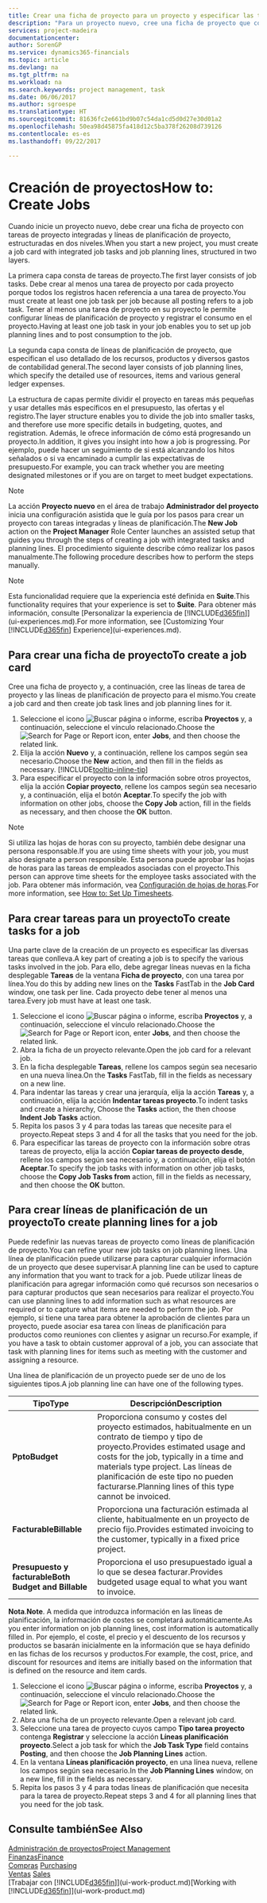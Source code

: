 ```yaml
---
title: Crear una ficha de proyecto para un proyecto y especificar las tareas | Documentos de Microsoft
description: "Para un proyecto nuevo, cree una ficha de proyecto que contenga tareas y líneas de planificación, como ayuda para administrar el progreso y los presupuestos."
services: project-madeira
documentationcenter: 
author: SorenGP
ms.service: dynamics365-financials
ms.topic: article
ms.devlang: na
ms.tgt_pltfrm: na
ms.workload: na
ms.search.keywords: project management, task
ms.date: 06/06/2017
ms.author: sgroespe
ms.translationtype: HT
ms.sourcegitcommit: 81636fc2e661bd9b07c54da1cd5d0d27e30d01a2
ms.openlocfilehash: 50ea98d45875fa418d12c5ba378f26208d739126
ms.contentlocale: es-es
ms.lasthandoff: 09/22/2017

---
```

# <a name="how-to-create-jobs"></a><span data-ttu-id="21a5d-103">Creación de proyectos</span><span class="sxs-lookup"><span data-stu-id="21a5d-103">How to: Create Jobs</span></span>
<span data-ttu-id="21a5d-104">Cuando inicie un proyecto nuevo, debe crear una ficha de proyecto con tareas de proyecto integradas y líneas de planificación de proyecto, estructuradas en dos niveles.</span><span class="sxs-lookup"><span data-stu-id="21a5d-104">When you start a new project, you must create a job card with integrated job tasks and job planning lines, structured in two layers.</span></span>  

<span data-ttu-id="21a5d-105">La primera capa consta de tareas de proyecto.</span><span class="sxs-lookup"><span data-stu-id="21a5d-105">The first layer consists of job tasks.</span></span> <span data-ttu-id="21a5d-106">Debe crear al menos una tarea de proyecto por cada proyecto porque todos los registros hacen referencia a una tarea de proyecto.</span><span class="sxs-lookup"><span data-stu-id="21a5d-106">You must create at least one job task per job because all posting refers to a job task.</span></span> <span data-ttu-id="21a5d-107">Tener al menos una tarea de proyecto en su proyecto le permite configurar líneas de planificación de proyecto y registrar el consumo en el proyecto.</span><span class="sxs-lookup"><span data-stu-id="21a5d-107">Having at least one job task in your job enables you to set up job planning lines and to post consumption to the job.</span></span>

<span data-ttu-id="21a5d-108">La segunda capa consta de líneas de planificación de proyecto, que especifican el uso detallado de los recursos, productos y diversos gastos de contabilidad general.</span><span class="sxs-lookup"><span data-stu-id="21a5d-108">The second layer consists of job planning lines, which specify the detailed use of resources, items and various general ledger expenses.</span></span>

<span data-ttu-id="21a5d-109">La estructura de capas permite dividir el proyecto en tareas más pequeñas y usar detalles más específicos en el presupuesto, las ofertas y el registro.</span><span class="sxs-lookup"><span data-stu-id="21a5d-109">The layer structure enables you to divide the job into smaller tasks, and therefore use more specific details in budgeting, quotes, and registration.</span></span> <span data-ttu-id="21a5d-110">Además, le ofrece información de cómo está progresando un proyecto.</span><span class="sxs-lookup"><span data-stu-id="21a5d-110">In addition, it gives you insight into how a job is progressing.</span></span> <span data-ttu-id="21a5d-111">Por ejemplo, puede hacer un seguimiento de si está alcanzando los hitos señalados o si va encaminado a cumplir las expectativas de presupuesto.</span><span class="sxs-lookup"><span data-stu-id="21a5d-111">For example, you can track whether you are meeting designated milestones or if you are on target to meet budget expectations.</span></span>

> [!NOTE]  
>   <span data-ttu-id="21a5d-112">La acción **Proyecto nuevo** en el área de trabajo **Administrador del proyecto** inicia una configuración asistida que le guía por los pasos para crear un proyecto con tareas integradas y líneas de planificación.</span><span class="sxs-lookup"><span data-stu-id="21a5d-112">The **New Job** action on the **Project Manager** Role Center launches an assisted setup that guides you through the steps of creating a job with integrated tasks and planning lines.</span></span> <span data-ttu-id="21a5d-113">El procedimiento siguiente describe cómo realizar los pasos manualmente.</span><span class="sxs-lookup"><span data-stu-id="21a5d-113">The following procedure describes how to perform the steps manually.</span></span>

> [!NOTE]  
>   <span data-ttu-id="21a5d-114">Esta funcionalidad requiere que la experiencia esté definida en **Suite**.</span><span class="sxs-lookup"><span data-stu-id="21a5d-114">This functionality requires that your experience is set to **Suite**.</span></span> <span data-ttu-id="21a5d-115">Para obtener más información, consulte [Personalizar la experiencia de [!INCLUDE[d365fin](includes/d365fin_md.md)]](ui-experiences.md).</span><span class="sxs-lookup"><span data-stu-id="21a5d-115">For more information, see [Customizing Your [!INCLUDE[d365fin](includes/d365fin_md.md)] Experience](ui-experiences.md).</span></span>

## <a name="to-create-a-job-card"></a><span data-ttu-id="21a5d-116">Para crear una ficha de proyecto</span><span class="sxs-lookup"><span data-stu-id="21a5d-116">To create a job card</span></span>
<span data-ttu-id="21a5d-117">Cree una ficha de proyecto y, a continuación, cree las líneas de tarea de proyecto y las líneas de planificación de proyecto para el mismo.</span><span class="sxs-lookup"><span data-stu-id="21a5d-117">You create a job card and then create job task lines and job planning lines for it.</span></span>

1. <span data-ttu-id="21a5d-118">Seleccione el icono ![Buscar página o informe](media/ui-search/search_small.png "icono Buscar página o informe"), escriba **Proyectos** y, a continuación, seleccione el vínculo relacionado.</span><span class="sxs-lookup"><span data-stu-id="21a5d-118">Choose the ![Search for Page or Report](media/ui-search/search_small.png "Search for Page or Report icon") icon, enter **Jobs**, and then choose the related link.</span></span>  
2. <span data-ttu-id="21a5d-119">Elija la acción **Nuevo** y, a continuación, rellene los campos según sea necesario.</span><span class="sxs-lookup"><span data-stu-id="21a5d-119">Choose the **New** action, and then fill in the fields as necessary.</span></span> [!INCLUDE[tooltip-inline-tip](includes/tooltip-inline-tip_md.md)]
3. <span data-ttu-id="21a5d-120">Para especificar el proyecto con la información sobre otros proyectos, elija la acción **Copiar proyecto**, rellene los campos según sea necesario y, a continuación, elija el botón **Aceptar**.</span><span class="sxs-lookup"><span data-stu-id="21a5d-120">To specify the job with information on other jobs, choose the **Copy Job** action, fill in the fields as necessary, and then choose the **OK** button.</span></span>

> [!NOTE]  
>   <span data-ttu-id="21a5d-121">Si utiliza las hojas de horas con su proyecto, también debe designar una persona responsable.</span><span class="sxs-lookup"><span data-stu-id="21a5d-121">If you are using time sheets with your job, you must also designate a person responsible.</span></span> <span data-ttu-id="21a5d-122">Esta persona puede aprobar las hojas de horas para las tareas de empleados asociadas con el proyecto.</span><span class="sxs-lookup"><span data-stu-id="21a5d-122">This person can approve time sheets for the employee tasks associated with the job.</span></span> <span data-ttu-id="21a5d-123">Para obtener más información, vea [Configuración de hojas de horas](projects-how-setup-time-sheets.md).</span><span class="sxs-lookup"><span data-stu-id="21a5d-123">For more information, see [How to: Set Up Timesheets](projects-how-setup-time-sheets.md).</span></span>

## <a name="to-create-tasks-for-a-job"></a><span data-ttu-id="21a5d-124">Para crear tareas para un proyecto</span><span class="sxs-lookup"><span data-stu-id="21a5d-124">To create tasks for a job</span></span>
<span data-ttu-id="21a5d-125">Una parte clave de la creación de un proyecto es especificar las diversas tareas que conlleva.</span><span class="sxs-lookup"><span data-stu-id="21a5d-125">A key part of creating a job is to specify the various tasks involved in the job.</span></span> <span data-ttu-id="21a5d-126">Para ello, debe agregar líneas nuevas en la ficha desplegable **Tareas** de la ventana **Ficha de proyecto**, con una tarea por línea.</span><span class="sxs-lookup"><span data-stu-id="21a5d-126">You do this by adding new lines on the **Tasks** FastTab in the **Job Card** window, one task per line.</span></span> <span data-ttu-id="21a5d-127">Cada proyecto debe tener al menos una tarea.</span><span class="sxs-lookup"><span data-stu-id="21a5d-127">Every job must have at least one task.</span></span>

1. <span data-ttu-id="21a5d-128">Seleccione el icono ![Buscar página o informe](media/ui-search/search_small.png "icono Buscar página o informe"), escriba **Proyectos** y, a continuación, seleccione el vínculo relacionado.</span><span class="sxs-lookup"><span data-stu-id="21a5d-128">Choose the ![Search for Page or Report](media/ui-search/search_small.png "Search for Page or Report icon") icon, enter **Jobs**, and then choose the related link.</span></span>
2. <span data-ttu-id="21a5d-129">Abra la ficha de un proyecto relevante.</span><span class="sxs-lookup"><span data-stu-id="21a5d-129">Open the job card for a relevant job.</span></span>
3. <span data-ttu-id="21a5d-130">En la ficha desplegable **Tareas**, rellene los campos según sea necesario en una nueva línea.</span><span class="sxs-lookup"><span data-stu-id="21a5d-130">On the **Tasks** FastTab, fill in the fields as necessary on a new line.</span></span>
4. <span data-ttu-id="21a5d-131">Para indentar las tareas y crear una jerarquía, elija la acción **Tareas** y, a continuación, elija la acción **Indentar tareas proyecto**.</span><span class="sxs-lookup"><span data-stu-id="21a5d-131">To indent tasks and create a hierarchy, Choose the **Tasks** action, the then choose **Indent Job Tasks** action.</span></span>
5. <span data-ttu-id="21a5d-132">Repita los pasos 3 y 4 para todas las tareas que necesite para el proyecto.</span><span class="sxs-lookup"><span data-stu-id="21a5d-132">Repeat steps 3 and 4 for all the tasks that you need for the job.</span></span>
6. <span data-ttu-id="21a5d-133">Para especificar las tareas de proyecto con la información sobre otras tareas de proyecto, elija la acción **Copiar tareas de proyecto desde**, rellene los campos según sea necesario y, a continuación, elija el botón **Aceptar**.</span><span class="sxs-lookup"><span data-stu-id="21a5d-133">To specify the job tasks with information on other job tasks, choose the **Copy Job Tasks from** action, fill in the fields as necessary, and then choose the **OK** button.</span></span>

## <a name="to-create-planning-lines-for-a-job"></a><span data-ttu-id="21a5d-134">Para crear líneas de planificación de un proyecto</span><span class="sxs-lookup"><span data-stu-id="21a5d-134">To create planning lines for a job</span></span>
<span data-ttu-id="21a5d-135">Puede redefinir las nuevas tareas de proyecto como líneas de planificación de proyecto.</span><span class="sxs-lookup"><span data-stu-id="21a5d-135">You can refine your new job tasks on job planning lines.</span></span> <span data-ttu-id="21a5d-136">Una línea de planificación puede utilizarse para capturar cualquier información de un proyecto que desee supervisar.</span><span class="sxs-lookup"><span data-stu-id="21a5d-136">A planning line can be used to capture any information that you want to track for a job.</span></span> <span data-ttu-id="21a5d-137">Puede utilizar líneas de planificación para agregar información como qué recursos son necesarios o para capturar productos que sean necesarios para realizar el proyecto.</span><span class="sxs-lookup"><span data-stu-id="21a5d-137">You can use planning lines to add information such as what resources are required or to capture what items are needed to perform the job.</span></span> <span data-ttu-id="21a5d-138">Por ejemplo, si tiene una tarea para obtener la aprobación de clientes para un proyecto, puede asociar esa tarea con líneas de planificación para productos como reuniones con clientes y asignar un recurso.</span><span class="sxs-lookup"><span data-stu-id="21a5d-138">For example, if you have a task to obtain customer approval of a job, you can associate that task with planning lines for items such as meeting with the customer and assigning a resource.</span></span>  

<span data-ttu-id="21a5d-139">Una línea de planificación de un proyecto puede ser de uno de los siguientes tipos.</span><span class="sxs-lookup"><span data-stu-id="21a5d-139">A job planning line can have one of the following types.</span></span>  

| <span data-ttu-id="21a5d-140">Tipo</span><span class="sxs-lookup"><span data-stu-id="21a5d-140">Type</span></span> | <span data-ttu-id="21a5d-141">Descripción</span><span class="sxs-lookup"><span data-stu-id="21a5d-141">Description</span></span> |
| --- | --- |
| <span data-ttu-id="21a5d-142">**Ppto**</span><span class="sxs-lookup"><span data-stu-id="21a5d-142">**Budget**</span></span> |<span data-ttu-id="21a5d-143">Proporciona consumo y costes del proyecto estimados, habitualmente en un contrato de tiempo y tipo de proyecto.</span><span class="sxs-lookup"><span data-stu-id="21a5d-143">Provides estimated usage and costs for the job, typically in a time and materials type project.</span></span> <span data-ttu-id="21a5d-144">Las líneas de planificación de este tipo no pueden facturarse.</span><span class="sxs-lookup"><span data-stu-id="21a5d-144">Planning lines of this type cannot be invoiced.</span></span> |
| <span data-ttu-id="21a5d-145">**Facturable**</span><span class="sxs-lookup"><span data-stu-id="21a5d-145">**Billable**</span></span> |<span data-ttu-id="21a5d-146">Proporciona una facturación estimada al cliente, habitualmente en un proyecto de precio fijo.</span><span class="sxs-lookup"><span data-stu-id="21a5d-146">Provides estimated invoicing to the customer, typically in a fixed price project.</span></span> |
| <span data-ttu-id="21a5d-147">**Presupuesto y facturable**</span><span class="sxs-lookup"><span data-stu-id="21a5d-147">**Both Budget and Billable**</span></span> |<span data-ttu-id="21a5d-148">Proporciona el uso presupuestado igual a lo que se desea facturar.</span><span class="sxs-lookup"><span data-stu-id="21a5d-148">Provides budgeted usage equal to what you want to invoice.</span></span> |

<span data-ttu-id="21a5d-149">**Nota**.</span><span class="sxs-lookup"><span data-stu-id="21a5d-149">**Note**.</span></span> <span data-ttu-id="21a5d-150">A medida que introduzca información en las líneas de planificación, la información de costes se completará automáticamente.</span><span class="sxs-lookup"><span data-stu-id="21a5d-150">As you enter information on job planning lines, cost information is automatically filled in.</span></span> <span data-ttu-id="21a5d-151">Por ejemplo, el coste, el precio y el descuento de los recursos y productos se basarán inicialmente en la información que se haya definido en las fichas de los recursos y productos.</span><span class="sxs-lookup"><span data-stu-id="21a5d-151">For example, the cost, price, and discount for resources and items are initially based on the information that is defined on the resource and item cards.</span></span>

1. <span data-ttu-id="21a5d-152">Seleccione el icono ![Buscar página o informe](media/ui-search/search_small.png "icono Buscar página o informe"), escriba **Proyectos** y, a continuación, seleccione el vínculo relacionado.</span><span class="sxs-lookup"><span data-stu-id="21a5d-152">Choose the ![Search for Page or Report](media/ui-search/search_small.png "Search for Page or Report icon") icon, enter **Jobs**, and then choose the related link.</span></span>
2. <span data-ttu-id="21a5d-153">Abra una ficha de un proyecto relevante.</span><span class="sxs-lookup"><span data-stu-id="21a5d-153">Open a relevant job card.</span></span>
3. <span data-ttu-id="21a5d-154">Seleccione una tarea de proyecto cuyos campo **Tipo tarea proyecto** contenga **Registrar** y seleccione la acción **Líneas planificación proyecto**.</span><span class="sxs-lookup"><span data-stu-id="21a5d-154">Select a job task for which the **Job Task Type** field contains **Posting**, and then choose the **Job Planning Lines** action.</span></span>  
4. <span data-ttu-id="21a5d-155">En la ventana **Líneas planificación proyecto**, en una línea nueva, rellene los campos según sea necesario.</span><span class="sxs-lookup"><span data-stu-id="21a5d-155">In the **Job Planning Lines** window, on a new line, fill in the fields as necessary.</span></span>
5. <span data-ttu-id="21a5d-156">Repita los pasos 3 y 4 para todas líneas de planificación que necesita para la tarea de proyecto.</span><span class="sxs-lookup"><span data-stu-id="21a5d-156">Repeat steps 3 and 4 for all planning lines that you need for the job task.</span></span>

## <a name="see-also"></a><span data-ttu-id="21a5d-157">Consulte también</span><span class="sxs-lookup"><span data-stu-id="21a5d-157">See Also</span></span>
[<span data-ttu-id="21a5d-158">Administración de proyectos</span><span class="sxs-lookup"><span data-stu-id="21a5d-158">Project Management</span></span>](projects-manage-projects.md)  
[<span data-ttu-id="21a5d-159">Finanzas</span><span class="sxs-lookup"><span data-stu-id="21a5d-159">Finance</span></span>](finance.md)  
<span data-ttu-id="21a5d-160">[Compras](purchasing-manage-purchasing.md)       </span><span class="sxs-lookup"><span data-stu-id="21a5d-160">[Purchasing](purchasing-manage-purchasing.md)       </span></span>  
<span data-ttu-id="21a5d-161">[Ventas](sales-manage-sales.md)    </span><span class="sxs-lookup"><span data-stu-id="21a5d-161">[Sales](sales-manage-sales.md)    </span></span>  
<span data-ttu-id="21a5d-162">[Trabajar con [!INCLUDE[d365fin](includes/d365fin_md.md)]](ui-work-product.md)</span><span class="sxs-lookup"><span data-stu-id="21a5d-162">[Working with [!INCLUDE[d365fin](includes/d365fin_md.md)]](ui-work-product.md)</span></span>  

